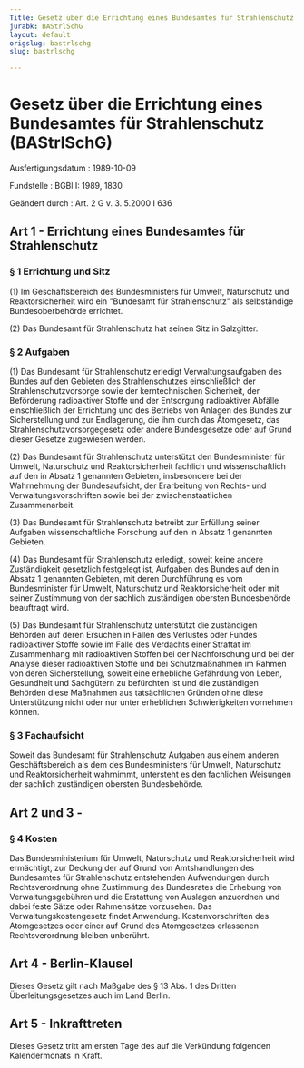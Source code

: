 ```yaml
---
Title: Gesetz über die Errichtung eines Bundesamtes für Strahlenschutz
jurabk: BAStrlSchG
layout: default
origslug: bastrlschg
slug: bastrlschg

---
```


# Gesetz über die Errichtung eines Bundesamtes für Strahlenschutz (BAStrlSchG)

Ausfertigungsdatum
:   1989-10-09

Fundstelle
:   BGBl I: 1989, 1830

Geändert durch
:   Art. 2 G v. 3. 5.2000 I 636

## Art 1 - Errichtung eines Bundesamtes für Strahlenschutz

### § 1 Errichtung und Sitz

(1) Im Geschäftsbereich des Bundesministers für Umwelt, Naturschutz
und Reaktorsicherheit wird ein "Bundesamt für Strahlenschutz" als
selbständige Bundesoberbehörde errichtet.

(2) Das Bundesamt für Strahlenschutz hat seinen Sitz in Salzgitter.

### § 2 Aufgaben

(1) Das Bundesamt für Strahlenschutz erledigt Verwaltungsaufgaben des
Bundes auf den Gebieten des Strahlenschutzes einschließlich der
Strahlenschutzvorsorge sowie der kerntechnischen Sicherheit, der
Beförderung radioaktiver Stoffe und der Entsorgung radioaktiver
Abfälle einschließlich der Errichtung und des Betriebs von Anlagen des
Bundes zur Sicherstellung und zur Endlagerung, die ihm durch das
Atomgesetz, das Strahlenschutzvorsorgegesetz oder andere Bundesgesetze
oder auf Grund dieser Gesetze zugewiesen werden.

(2) Das Bundesamt für Strahlenschutz unterstützt den Bundesminister
für Umwelt, Naturschutz und Reaktorsicherheit fachlich und
wissenschaftlich auf den in Absatz 1 genannten Gebieten, insbesondere
bei der Wahrnehmung der Bundesaufsicht, der Erarbeitung von Rechts-
und Verwaltungsvorschriften sowie bei der zwischenstaatlichen
Zusammenarbeit.

(3) Das Bundesamt für Strahlenschutz betreibt zur Erfüllung seiner
Aufgaben wissenschaftliche Forschung auf den in Absatz 1 genannten
Gebieten.

(4) Das Bundesamt für Strahlenschutz erledigt, soweit keine andere
Zuständigkeit gesetzlich festgelegt ist, Aufgaben des Bundes auf den
in Absatz 1 genannten Gebieten, mit deren Durchführung es vom
Bundesminister für Umwelt, Naturschutz und Reaktorsicherheit oder mit
seiner Zustimmung von der sachlich zuständigen obersten Bundesbehörde
beauftragt wird.

(5) Das Bundesamt für Strahlenschutz unterstützt die zuständigen
Behörden auf deren Ersuchen in Fällen des Verlustes oder Fundes
radioaktiver Stoffe sowie im Falle des Verdachts einer Straftat im
Zusammenhang mit radioaktiven Stoffen bei der Nachforschung und bei
der Analyse dieser radioaktiven Stoffe und bei Schutzmaßnahmen im
Rahmen von deren Sicherstellung, soweit eine erhebliche Gefährdung von
Leben, Gesundheit und Sachgütern zu befürchten ist und die zuständigen
Behörden diese Maßnahmen aus tatsächlichen Gründen ohne diese
Unterstützung nicht oder nur unter erheblichen Schwierigkeiten
vornehmen können.

### § 3 Fachaufsicht

Soweit das Bundesamt für Strahlenschutz Aufgaben aus einem anderen
Geschäftsbereich als dem des Bundesministers für Umwelt, Naturschutz
und Reaktorsicherheit wahrnimmt, untersteht es den fachlichen
Weisungen der sachlich zuständigen obersten Bundesbehörde.

## Art 2 und 3 -

### § 4 Kosten

Das Bundesministerium für Umwelt, Naturschutz und Reaktorsicherheit
wird ermächtigt, zur Deckung der auf Grund von Amtshandlungen des
Bundesamtes für Strahlenschutz entstehenden Aufwendungen durch
Rechtsverordnung ohne Zustimmung des Bundesrates die Erhebung von
Verwaltungsgebühren und die Erstattung von Auslagen anzuordnen und
dabei feste Sätze oder Rahmensätze vorzusehen. Das
Verwaltungskostengesetz findet Anwendung. Kostenvorschriften des
Atomgesetzes oder einer auf Grund des Atomgesetzes erlassenen
Rechtsverordnung bleiben unberührt.

## Art 4 - Berlin-Klausel

Dieses Gesetz gilt nach Maßgabe des § 13 Abs. 1 des Dritten
Überleitungsgesetzes auch im Land Berlin.

## Art 5 - Inkrafttreten

Dieses Gesetz tritt am ersten Tage des auf die Verkündung folgenden
Kalendermonats in Kraft.


